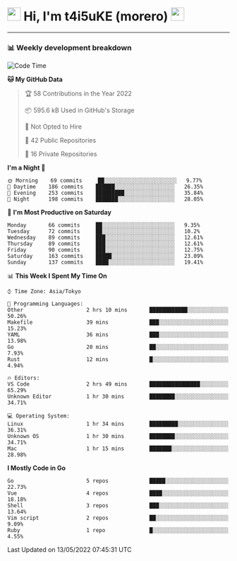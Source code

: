 <!-- Title -->
<h1>
    <img src="https://emojis.slackmojis.com/emojis/images/1600385609/10490/cactuar.gif?1600385609" width="30"/> 
    Hi, I'm t4i5uKE (morero) 
    <img src="https://emojis.slackmojis.com/emojis/images/1600385609/10490/cactuar.gif?1600385609" width="30"/>
</h1>

---

<h3> 📊 Weekly development breakdown </h3>
<!-- waka-readme-stats -->

<!--START_SECTION:waka-->
![Code Time](http://img.shields.io/badge/Code%20Time-1%2C045%20hrs%205%20mins-blue)

**🐱 My GitHub Data** 

> 🏆 58 Contributions in the Year 2022
 > 
> 📦 595.6 kB Used in GitHub's Storage 
 > 
> 🚫 Not Opted to Hire
 > 
> 📜 42 Public Repositories 
 > 
> 🔑 16 Private Repositories  
 > 
**I'm a Night 🦉** 

```text
🌞 Morning    69 commits     ██░░░░░░░░░░░░░░░░░░░░░░░   9.77% 
🌆 Daytime    186 commits    ██████░░░░░░░░░░░░░░░░░░░   26.35% 
🌃 Evening    253 commits    █████████░░░░░░░░░░░░░░░░   35.84% 
🌙 Night      198 commits    ███████░░░░░░░░░░░░░░░░░░   28.05%

```
📅 **I'm Most Productive on Saturday** 

```text
Monday       66 commits     ██░░░░░░░░░░░░░░░░░░░░░░░   9.35% 
Tuesday      72 commits     ██░░░░░░░░░░░░░░░░░░░░░░░   10.2% 
Wednesday    89 commits     ███░░░░░░░░░░░░░░░░░░░░░░   12.61% 
Thursday     89 commits     ███░░░░░░░░░░░░░░░░░░░░░░   12.61% 
Friday       90 commits     ███░░░░░░░░░░░░░░░░░░░░░░   12.75% 
Saturday     163 commits    █████░░░░░░░░░░░░░░░░░░░░   23.09% 
Sunday       137 commits    ████░░░░░░░░░░░░░░░░░░░░░   19.41%

```


📊 **This Week I Spent My Time On** 

```text
⌚︎ Time Zone: Asia/Tokyo

💬 Programming Languages: 
Other                    2 hrs 10 mins       ████████████░░░░░░░░░░░░░   50.26% 
Makefile                 39 mins             ███░░░░░░░░░░░░░░░░░░░░░░   15.23% 
YAML                     36 mins             ███░░░░░░░░░░░░░░░░░░░░░░   13.98% 
Go                       20 mins             ██░░░░░░░░░░░░░░░░░░░░░░░   7.93% 
Rust                     12 mins             █░░░░░░░░░░░░░░░░░░░░░░░░   4.94%

🔥 Editors: 
VS Code                  2 hrs 49 mins       ████████████████░░░░░░░░░   65.29% 
Unknown Editor           1 hr 30 mins        ████████░░░░░░░░░░░░░░░░░   34.71%

💻 Operating System: 
Linux                    1 hr 34 mins        █████████░░░░░░░░░░░░░░░░   36.31% 
Unknown OS               1 hr 30 mins        ████████░░░░░░░░░░░░░░░░░   34.71% 
Mac                      1 hr 15 mins        ███████░░░░░░░░░░░░░░░░░░   28.98%

```

**I Mostly Code in Go** 

```text
Go                       5 repos             █████░░░░░░░░░░░░░░░░░░░░   22.73% 
Vue                      4 repos             ████░░░░░░░░░░░░░░░░░░░░░   18.18% 
Shell                    3 repos             ███░░░░░░░░░░░░░░░░░░░░░░   13.64% 
Vim script               2 repos             ██░░░░░░░░░░░░░░░░░░░░░░░   9.09% 
Ruby                     1 repo              █░░░░░░░░░░░░░░░░░░░░░░░░   4.55%

```



 Last Updated on 13/05/2022 07:45:31 UTC
<!--END_SECTION:waka-->
